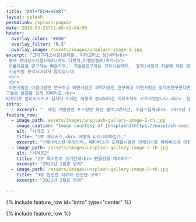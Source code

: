 ```yaml
---
title: "ART+TECH+HEART"
layout: splash
permalink: /splash-page2/
date: 2016-03-23T11:48:41-04:00
header:
  overlay_color: "#000"
  overlay_filter: "0.5"
  overlay_image: /assets/images/unsplash-image-1.jpg
excerpt: "고대그리스시절(플라톤, 피타고라스 등)부터<br>
 중세 르네상스시절(레오나르도 다빈치,미켈란젤로)까지<br> 
 아름다움을 연구하는 예술가와,  기술을연구하는 과학기술자와,  철학(사랑과 자유에 대한 연구를 하는)자는<br>
 지금처럼 분리되어있지 않았습니다. 
 <br>
 <br>
 어떤사람은 아름다움만 연구하고 어떤사람은 과학기술만 연구하고 어떤사람은 철학만연구한다면,<br>
그들은 본질을 잊게 되버리죠.<br>
따로따로 분리되어지고 심지어 이제는 이렇게 분리되어진 이유조차도 모르고있습니다.<br>  원형적이고 본질적인것과 우리는 점점 멀어졌고,<br> 현대인은 자신안에서 빛나는 내면의 밝은 빛과 길을 읽어버렸습니다.<br> 더이상 영감에 넘치지도 않으며, 넘치는 고양된 기분에 차오르지도 않으며, 분노조차도 낼 힘이 없어졌습니다.<br><br>  내면의 공허함속에서 있으면서 어떤이에게는 SNS와 플렉스, 어떤이에겐 비트코인,주식, 어떤이에겐 게임이나 익명커뮤니티, 어떤이는 종교.. 등등<br> 무의식적로든 의식적으로든 다양한 방법들로 자신이 감당할수없는 공허함을 직시하지 않으려고 합니다. 그러한걸 반영하듯이 이제는 메타버스라는 가상현실을 만들어 인간의 원천적인 공허함을 해결하려고 하는것같습니다. 하지만, 우리는 처음으로 다시 돌아가봐야합니다. 성찰없는 직진은 위험할뿐입니다. "
intro: 
  - excerpt: "  매일 개발관련 포스팅만 하던 블로그였지만, 조심스럽게<br>  2021년 12월~ 2022년 1월 사이 경,<br> 제가 담아두고 있었던 이야기들을 꺼내는 연재를 시작해볼까합니다.<br> 메타버스와 ART,TECH,HEART의 융복합성에 대한 사회적 대안 방안등을<br> 제나름대로의 주관적 생각과 의견을 적어 나가 보려고 합니다.<br> 더나아가 메타버스가 거스를수없는 흐름이라면, 메타버스는 어떤식으로 나아가면 좋을지에 대한<br> 제 주관적인 의견또한 덧붙이려고 합니다.<br> 많은 관심부탁드립니다.<br><br> - 엄유주 올림"
feature_row:
  - image_path: assets/images/unsplash-gallery-image-1-th.jpg
    image_caption: "Image courtesy of [Unsplash](https://unsplash.com/)"
    alt: "시리즈 1 "
    title: "1부 메타버스,<br> 어떻게 나아가야하는가,"
    excerpt: "(메타버스란 무엇이며, 메타버스가 도래할시점은 언제인가등 메타버스에 대한이야기로 시작)<br> 2021년 12월또는 2022년 1월 중 연재"
  - image_path: /assets/images/unsplash-gallery-image-2-th.jpg
    alt: "시리즈2"
    title: "2부 특이점이 오기전에<br> 펜듈럼을 캐치하기"
    excerpt: "2022년 1월중 연재"
  - image_path: /assets/images/unsplash-gallery-image-3-th.jpg
    title: "3부 완전한 자유와 완전한 구속"
    excerpt: "2022년 2월중 연재"

---
```


{% include feature_row id="intro" type="center" %}

{% include feature_row %}
